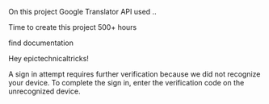 On this project Google Translator API used ..

Time to create this project 500+ hours 

find documentation 





Hey epictechnicaltricks!

A sign in attempt requires further verification because we did not recognize your device. To complete the sign in, enter the verification code on the unrecognized device.
